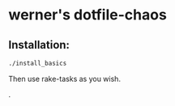 # werner's dotfile-chaos 

## Installation:

```sh
./install_basics

```

Then use rake-tasks as you wish.

.
